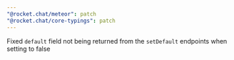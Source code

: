 ```yaml
---
"@rocket.chat/meteor": patch
"@rocket.chat/core-typings": patch
---
```


Fixed `default` field not being returned from the `setDefault` endpoints when setting to false
